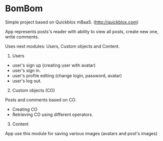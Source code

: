 BomBom
======

Simple project based on Quickblox mBaaS. (http://quickblox.com)

App represents posts's reader with ability to view all posts, create new one, write comments. 

Uses next modules: Users, Custom objects and Content.

1. Users

- user's sign up (creating user with avatar)
- user's sign in.
- user's profile editing (change login, password, avatar)
- user's log out.

2. Custom objects (CO)

Posts and comments based on CO.

- Creating CO
- Retrieving CO using different operators.

3. Content

App use this module for saving various images (avatars and post's images) 





